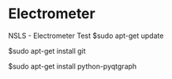 # Electrometer
NSLS - Electrometer Test
$sudo apt-get update

$sudo apt-get install git

$sudo apt-get install python-pyqtgraph
